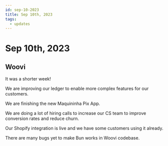 ```yaml
---
id: sep-10-2023
title: Sep 10th, 2023
tags:
  - updates
---
```


# Sep 10th, 2023

## Woovi

It was a shorter week!

We are improving our ledger to enable more complex features for our customers.

We are finishing the new Maquininha Pix App.

We are doing a lot of hiring calls to increase our CS team to improve conversion rates and reduce churn.

Our Shopify integration is live and we have some customers using it already.

There are many bugs yet to make Bun works in Woovi codebase.
